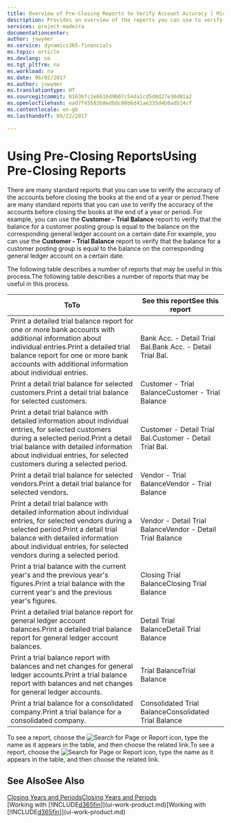 ```yaml
---
title: Overview of Pre-Closing Reports to Verify Account Accuracy | Microsoft Docs
description: Provides an overview of the reports you can use to verify the accuracy of accounts before closing the books at the end of a year or period.
services: project-madeira
documentationcenter: 
author: jswymer
ms.service: dynamics365-financials
ms.topic: article
ms.devlang: na
ms.tgt_pltfrm: na
ms.workload: na
ms.date: 06/02/2017
ms.author: jswymer
ms.translationtype: HT
ms.sourcegitcommit: 81636fc2e661bd9b07c54da1cd5d0d27e30d01a2
ms.openlocfilehash: ead7f45583b8edbdc00b6d41ae335d4b8adb14cf
ms.contentlocale: en-gb
ms.lasthandoff: 09/22/2017

---
```

# <a name="using-pre-closing-reports"></a><span data-ttu-id="a07b4-103">Using Pre-Closing Reports</span><span class="sxs-lookup"><span data-stu-id="a07b4-103">Using Pre-Closing Reports</span></span>
<span data-ttu-id="a07b4-104">There are many standard reports that you can use to verify the accuracy of the accounts before closing the books at the end of a year or period.</span><span class="sxs-lookup"><span data-stu-id="a07b4-104">There are many standard reports that you can use to verify the accuracy of the accounts before closing the books at the end of a year or period.</span></span> <span data-ttu-id="a07b4-105">For example, you can use the **Customer - Trial Balance** report to verify that the balance for a customer posting group is equal to the balance on the corresponding general ledger account on a certain date.</span><span class="sxs-lookup"><span data-stu-id="a07b4-105">For example, you can use the **Customer - Trial Balance** report to verify that the balance for a customer posting group is equal to the balance on the corresponding general ledger account on a certain date.</span></span>

<span data-ttu-id="a07b4-106">The following table describes a number of reports that may be useful in this process.</span><span class="sxs-lookup"><span data-stu-id="a07b4-106">The following table describes a number of reports that may be useful in this process.</span></span>

| <span data-ttu-id="a07b4-107">To</span><span class="sxs-lookup"><span data-stu-id="a07b4-107">To</span></span> | <span data-ttu-id="a07b4-108">See this report</span><span class="sxs-lookup"><span data-stu-id="a07b4-108">See this report</span></span> |
| --- | --- |
| <span data-ttu-id="a07b4-109">Print a detailed trial balance report for one or more bank accounts with additional information about individual entries.</span><span class="sxs-lookup"><span data-stu-id="a07b4-109">Print a detailed trial balance report for one or more bank accounts with additional information about individual entries.</span></span> |<span data-ttu-id="a07b4-110">Bank Acc. - Detail Trial Bal.</span><span class="sxs-lookup"><span data-stu-id="a07b4-110">Bank Acc. - Detail Trial Bal.</span></span> |
| <span data-ttu-id="a07b4-111">Print a detail trial balance for selected customers.</span><span class="sxs-lookup"><span data-stu-id="a07b4-111">Print a detail trial balance for selected customers.</span></span> |<span data-ttu-id="a07b4-112">Customer - Trial Balance</span><span class="sxs-lookup"><span data-stu-id="a07b4-112">Customer - Trial Balance</span></span> |
| <span data-ttu-id="a07b4-113">Print a detail trial balance with detailed information about individual entries, for selected customers during a selected period.</span><span class="sxs-lookup"><span data-stu-id="a07b4-113">Print a detail trial balance with detailed information about individual entries, for selected customers during a selected period.</span></span> |<span data-ttu-id="a07b4-114">Customer - Detail Trial Bal.</span><span class="sxs-lookup"><span data-stu-id="a07b4-114">Customer - Detail Trial Bal.</span></span> |
| <span data-ttu-id="a07b4-115">Print a detail trial balance for selected vendors.</span><span class="sxs-lookup"><span data-stu-id="a07b4-115">Print a detail trial balance for selected vendors.</span></span> |<span data-ttu-id="a07b4-116">Vendor - Trial Balance</span><span class="sxs-lookup"><span data-stu-id="a07b4-116">Vendor - Trial Balance</span></span> |
| <span data-ttu-id="a07b4-117">Print a detail trial balance with detailed information about individual entries, for selected vendors during a selected period.</span><span class="sxs-lookup"><span data-stu-id="a07b4-117">Print a detail trial balance with detailed information about individual entries, for selected vendors during a selected period.</span></span> |<span data-ttu-id="a07b4-118">Vendor - Detail Trial Balance</span><span class="sxs-lookup"><span data-stu-id="a07b4-118">Vendor - Detail Trial Balance</span></span> |
| <span data-ttu-id="a07b4-119">Print a trial balance with the current year's and the previous year's figures.</span><span class="sxs-lookup"><span data-stu-id="a07b4-119">Print a trial balance with the current year's and the previous year's figures.</span></span> |<span data-ttu-id="a07b4-120">Closing Trial Balance</span><span class="sxs-lookup"><span data-stu-id="a07b4-120">Closing Trial Balance</span></span> |
| <span data-ttu-id="a07b4-121">Print a detailed trial balance report for general ledger account balances.</span><span class="sxs-lookup"><span data-stu-id="a07b4-121">Print a detailed trial balance report for general ledger account balances.</span></span> |<span data-ttu-id="a07b4-122">Detail Trial Balance</span><span class="sxs-lookup"><span data-stu-id="a07b4-122">Detail Trial Balance</span></span> |
| <span data-ttu-id="a07b4-123">Print a trial balance report with balances and net changes for general ledger accounts.</span><span class="sxs-lookup"><span data-stu-id="a07b4-123">Print a trial balance report with balances and net changes for general ledger accounts.</span></span> |<span data-ttu-id="a07b4-124">Trial Balance</span><span class="sxs-lookup"><span data-stu-id="a07b4-124">Trial Balance</span></span> |
| <span data-ttu-id="a07b4-125">Print a trial balance for a consolidated company.</span><span class="sxs-lookup"><span data-stu-id="a07b4-125">Print a trial balance for a consolidated company.</span></span> |<span data-ttu-id="a07b4-126">Consolidated Trial Balance</span><span class="sxs-lookup"><span data-stu-id="a07b4-126">Consolidated Trial Balance</span></span> |

<span data-ttu-id="a07b4-127">To see a report, choose the ![Search for Page or Report](media/ui-search/search_small.png "Search for Page or Report icon") icon, type the name as it appears in the table, and then choose the related link.</span><span class="sxs-lookup"><span data-stu-id="a07b4-127">To see a report, choose the ![Search for Page or Report](media/ui-search/search_small.png "Search for Page or Report icon") icon, type the name as it appears in the table, and then choose the related link.</span></span>

## <a name="see-also"></a><span data-ttu-id="a07b4-128">See Also</span><span class="sxs-lookup"><span data-stu-id="a07b4-128">See Also</span></span>
[<span data-ttu-id="a07b4-129">Closing Years and Periods</span><span class="sxs-lookup"><span data-stu-id="a07b4-129">Closing Years and Periods</span></span>](year-close-years-periods.md)  
<span data-ttu-id="a07b4-130">[Working with [!INCLUDE[d365fin](includes/d365fin_md.md)]](ui-work-product.md)</span><span class="sxs-lookup"><span data-stu-id="a07b4-130">[Working with [!INCLUDE[d365fin](includes/d365fin_md.md)]](ui-work-product.md)</span></span>


